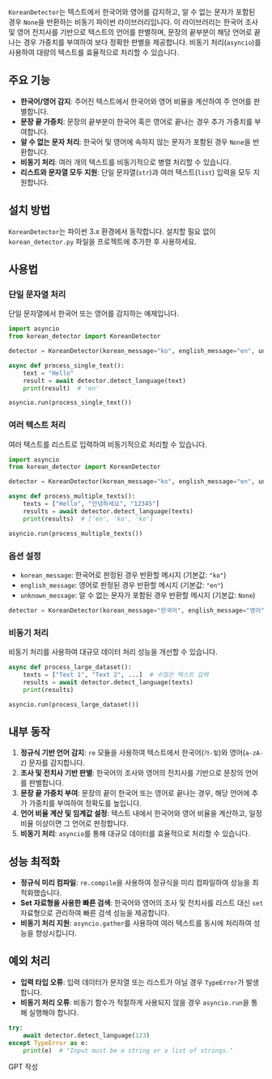 `KoreanDetector`는 텍스트에서 한국어와 영어를 감지하고, 알 수 없는 문자가 포함된 경우 `None`을 반환하는 비동기 파이썬 라이브러리입니다. 이 라이브러리는 한국어 조사 및 영어 전치사를 기반으로 텍스트의 언어를 판별하며, 문장의 끝부분이 해당 언어로 끝나는 경우 가중치를 부여하여 보다 정확한 판별을 제공합니다. 비동기 처리(`asyncio`)를 사용하여 대량의 텍스트를 효율적으로 처리할 수 있습니다.

## 주요 기능

- **한국어/영어 감지**: 주어진 텍스트에서 한국어와 영어 비율을 계산하여 주 언어를 판별합니다.
- **문장 끝 가중치**: 문장의 끝부분이 한국어 혹은 영어로 끝나는 경우 추가 가중치를 부여합니다.
- **알 수 없는 문자 처리**: 한국어 및 영어에 속하지 않는 문자가 포함된 경우 `None`을 반환합니다.
- **비동기 처리**: 여러 개의 텍스트를 비동기적으로 병렬 처리할 수 있습니다.
- **리스트와 문자열 모두 지원**: 단일 문자열(`str`)과 여러 텍스트(`list`) 입력을 모두 지원합니다.

## 설치 방법

`KoreanDetector`는 파이썬 3.x 환경에서 동작합니다. 설치할 필요 없이 `korean_detector.py` 파일을 프로젝트에 추가한 후 사용하세요.

## 사용법

### 단일 문자열 처리

단일 문자열에서 한국어 또는 영어를 감지하는 예제입니다.

```python
import asyncio
from korean_detector import KoreanDetector

detector = KoreanDetector(korean_message="ko", english_message="en", unknown_message=None)

async def process_single_text():
    text = "Hello"
    result = await detector.detect_language(text)
    print(result)  # 'en'

asyncio.run(process_single_text())
```

### 여러 텍스트 처리

여러 텍스트를 리스트로 입력하여 비동기적으로 처리할 수 있습니다.

```python
import asyncio
from korean_detector import KoreanDetector

detector = KoreanDetector(korean_message="ko", english_message="en", unknown_message=None)

async def process_multiple_texts():
    texts = ["Hello", "안녕하세요", "12345"]
    results = await detector.detect_language(texts)
    print(results)  # ['en', 'ko', 'ko']

asyncio.run(process_multiple_texts())
```

### 옵션 설정

- `korean_message`: 한국어로 판정된 경우 반환할 메시지 (기본값: `"ko"`)
- `english_message`: 영어로 판정된 경우 반환할 메시지 (기본값: `"en"`)
- `unknown_message`: 알 수 없는 문자가 포함된 경우 반환할 메시지 (기본값: `None`)

```python
detector = KoreanDetector(korean_message="한국어", english_message="영어", unknown_message="알 수 없음")
```

### 비동기 처리

비동기 처리를 사용하여 대규모 데이터 처리 성능을 개선할 수 있습니다.

```python
async def process_large_dataset():
    texts = ["Text 1", "Text 2", ...]  # 수많은 텍스트 입력
    results = await detector.detect_language(texts)
    print(results)

asyncio.run(process_large_dataset())
```

## 내부 동작

1. **정규식 기반 언어 감지**: `re` 모듈을 사용하여 텍스트에서 한국어(`가-힣`)와 영어(`a-zA-Z`) 문자를 감지합니다.
2. **조사 및 전치사 기반 판별**: 한국어의 조사와 영어의 전치사를 기반으로 문장의 언어를 판별합니다.
3. **문장 끝 가중치 부여**: 문장의 끝이 한국어 또는 영어로 끝나는 경우, 해당 언어에 추가 가중치를 부여하여 정확도를 높입니다.
4. **언어 비율 계산 및 임계값 설정**: 텍스트 내에서 한국어와 영어 비율을 계산하고, 일정 비율 이상이면 그 언어로 판정합니다.
5. **비동기 처리**: `asyncio`를 통해 대규모 데이터를 효율적으로 처리할 수 있습니다.

## 성능 최적화

- **정규식 미리 컴파일**: `re.compile`을 사용하여 정규식을 미리 컴파일하여 성능을 최적화했습니다.
- **Set 자료형을 사용한 빠른 검색**: 한국어와 영어의 조사 및 전치사를 리스트 대신 `set` 자료형으로 관리하여 빠른 검색 성능을 제공합니다.
- **비동기 처리 지원**: `asyncio.gather`를 사용하여 여러 텍스트를 동시에 처리하여 성능을 향상시킵니다.

## 예외 처리

- **입력 타입 오류**: 입력 데이터가 문자열 또는 리스트가 아닐 경우 `TypeError`가 발생합니다.
- **비동기 처리 오류**: 비동기 함수가 적절하게 사용되지 않을 경우 `asyncio.run`을 통해 실행해야 합니다.

```python
try:
    await detector.detect_language(123)
except TypeError as e:
    print(e)  # "Input must be a string or a list of strings."
```
GPT 작성
